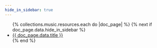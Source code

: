 ```yaml
---
hide_in_sidebar: true
---
```

<nav aria-label="">
  <ul role="list prose">
    {% collections.music.resources.each do |doc_page| %}
      {% next if doc_page.data.hide_in_sidebar %}
      <li><a href="{{ doc_page.relative_url }}">
        {{ doc_page.data.title }}
      </a></li>
    {% end %}
  </ul>
</nav>
